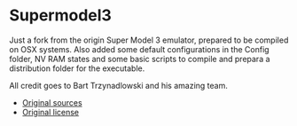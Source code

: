 # Supermodel3

Just a fork from the origin Super Model 3 emulator, prepared to be compiled on OSX systems. Also added some default configurations in the Config folder, NV RAM states and some basic scripts to compile and prepara a distribution folder for the executable.

All credit goes to Bart Trzynadlowski and his amazing team.

* [Original sources](http://www.supermodel3.com/)
* [Original license](./Docs/LICENSE.txt)
